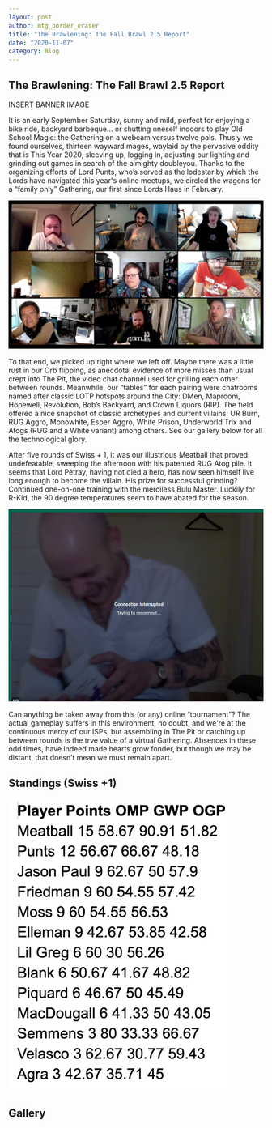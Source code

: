 ```yaml
---
layout: post
author: mtg_border_eraser
title: "The Brawlening: The Fall Brawl 2.5 Report"
date: "2020-11-07"
category: Blog
---
```


## The Brawlening: The Fall Brawl 2.5 Report

INSERT BANNER IMAGE

It is an early September Saturday, sunny and mild, perfect for enjoying a bike ride, backyard barbeque… or shutting oneself indoors to play Old School Magic: the Gathering on a webcam versus twelve pals. Thusly we found ourselves, thirteen wayward mages, waylaid by the pervasive oddity that is This Year 2020, sleeving up, logging in, adjusting our lighting and grinding out games in search of the almighty doubleyou. Thanks to the organizing efforts of Lord Punts, who’s served as the lodestar by which the Lords have navigated this year's online meetups, we circled the wagons for a “family only” Gathering, our first since Lords Haus in February.

![](/assets/images/2020/LOTPLaborDay/shadybunch.jpg)

To that end, we picked up right where we left off. Maybe there was a little rust in our Orb flipping, as anecdotal evidence of more misses than usual crept into The Pit, the video chat channel used for grilling each other between rounds. Meanwhile, our “tables” for each pairing were chatrooms named after classic LOTP hotspots around the City: DMen, Maproom, Hopewell, Revolution, Bob’s Backyard, and Crown Liquors (RIP). The field offered a nice snapshot of classic archetypes and current villains: UR Burn, RUG Aggro, Monowhite, Esper Aggro, White Prison, Underworld Trix and Atogs (RUG and a White variant) among others. See our gallery below for all the technological glory.

After five rounds of Swiss + 1, it was our illustrious Meatball that proved undefeatable, sweeping the afternoon with his patented RUG Atog pile. It seems that Lord Petray, having not died a hero, has now seen himself live long enough to become the villain. His prize for successful grinding? Continued one-on-one training with the merciless Bulu Master. Luckily for R-Kid, the 90 degree temperatures seem to have abated for the season.

![](/assets/images/2020/LOTPLaborDay/champ.png)

Can anything be taken away from this (or any) online “tournament”? The actual gameplay suffers in this environment, no doubt, and we're at the continuous mercy of our ISPs, but assembling in The Pit or catching up between rounds is the trve value of a virtual Gathering. Absences in these odd times, have indeed made hearts grow fonder, but though we may be distant, that doesn’t mean we must remain apart.

## Standings (Swiss +1)

![](/assets/images/2020/LOTPLaborDay/standings2.png)

## Gallery
